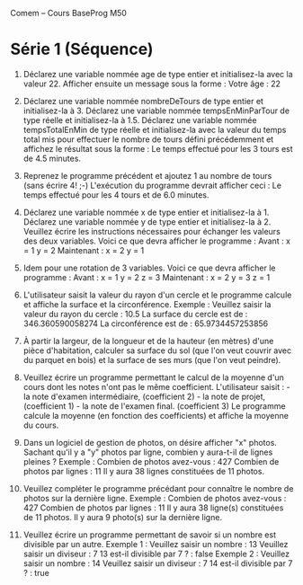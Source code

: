 Comem – Cours BaseProg M50

# Série 1 (Séquence)

1. Déclarez une variable nommée age de type entier et initialisez-la avec la valeur 22.
   Afficher ensuite un message sous la forme :
   	Votre âge : 22

2. Déclarez une variable nommée nombreDeTours de type entier et initialisez-la à 3.
   Déclarez une variable nommée tempsEnMinParTour de type réelle et initialisez-la à 1.5.
   Déclarez une variable nommée tempsTotalEnMin de type réelle et initialisez-la avec la valeur du temps total mis pour effectuer le nombre de tours défini précédemment et affichez le résultat sous la forme  : 
        Le temps effectué pour les 3 tours est de 4.5 minutes.

3. Reprenez le programme précédent et ajoutez 1 au nombre de tours (sans écrire 4! ;-)
   L'exécution du programme devrait afficher ceci :
       Le temps effectué pour les 4 tours et de 6.0 minutes.

4. Déclarez une variable nommée x de type entier et initialisez-la à 1.
   Déclarez une variable nommée y de type entier et initialisez-la à 2.
   Veuillez écrire les instructions nécessaires pour échanger les valeurs des deux variables. 
   Voici ce que devra afficher le programme :
            Avant :
                        x = 1
                        y = 2
            Maintenant :
                        x = 2
                        y = 1

5. Idem pour une rotation de 3 variables.
   Voici ce que devra afficher le programme :
             Avant : 
                        x = 1
                        y = 2
                        z = 3
             Maintenant :
                        x = 2
                        y = 3
                        z = 1

6. L'utilisateur saisit la valeur du rayon d'un cercle et le programme calcule et affiche la surface et la circonférence. Exemple : 
       Veuillez saisir la valeur du rayon du cercle : 10.5
       La surface du cercle est de : 346.360590058274
       La circonférence est de : 65.9734457253856

7. À partir la largeur, de la longueur et de la hauteur (en mètres) d'une pièce d'habitation, 
   calculer sa surface du sol (que l'on veut couvrir avec du parquet en bois) 
   et la surface de ses murs (que l'on veut peindre).

8. Veuillez écrire un programme permettant le calcul de la moyenne d'un cours dont les 
   notes n'ont pas le même coefficient.
   L'utilisateur saisit :
                   - la note d'examen intermédiaire,     (coefficient 2)
                   - la note de projet,                  (coefficient 1)
                   - la note de l'examen final.          (coefficient 3)
   Le programme calcule la moyenne (en fonction des coefficients) et affiche la moyenne du cours.

9. Dans un logiciel de gestion de photos, on désire afficher "x" photos. 
       Sachant qu'il y a "y" photos par ligne, combien y aura-t-il de lignes pleines ?
       Exemple :
                   Combien de photos avez-vous : 427
                   Combien de photos par lignes : 11
                   Il y aura 38 lignes constituées de 11 photos.

10. Veuillez compléter le programme précédant pour connaître le nombre de photos sur la dernière ligne.
          Exemple :
                      Combien de photos avez-vous : 427
                      Combien de photos par lignes : 11
                      Il y aura 38 ligne(s) constituées de 11 photos.
                      Il y aura 9 photo(s) sur la dernière ligne.

11. Veuillez écrire un programme permettant de savoir si un nombre est divisible par un autre.
          Exemple 1 :
                      Veuillez saisir un nombre : 13
                      Veuillez saisir un diviseur : 7
                      13 est-il divisible par 7 ? : false
          Exemple 2 :
                      Veuillez saisir un nombre : 14
                      Veuillez saisir un diviseur : 7
                      14 est-il divisible par 7 ? : true